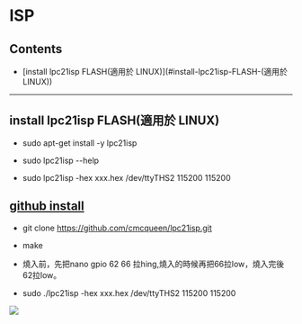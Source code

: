# ISP

## Contents
- [install lpc21isp FLASH(適用於 LINUX)](#install-lpc21isp-FLASH-(適用於 LINUX))
---

## install lpc21isp FLASH(適用於 LINUX)

* sudo apt-get install -y lpc21isp  

* sudo lpc21isp --help

* sudo lpc21isp -hex xxx.hex /dev/ttyTHS2 115200 115200

## [github install](https://github.com/cmcqueen/lpc21isp.git)

* git clone https://github.com/cmcqueen/lpc21isp.git

* make 

* 燒入前，先把nano gpio 62 66 拉hing,燒入的時候再把66拉low，燒入完後62拉low。

* sudo ./lpc21isp -hex xxx.hex /dev/ttyTHS2 115200 115200

![](https://i.imgur.com/0QCGeN1.png)
